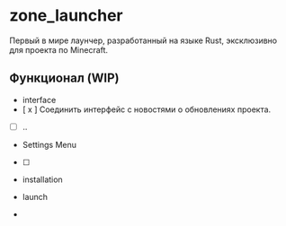 # zone_launcher
Первый в мире лаунчер, разработанный на языке Rust, эксклюзивно для проекта по Minecraft.

## Функционал (WIP)

- interface
- [ x ] Соединить интерфейс с новостями о обновлениях проекта.
- [ ] ..

- Settings Menu
- [ ] 

- installation 

- launch
- 

